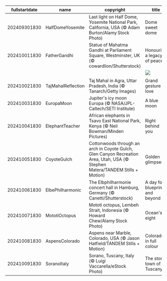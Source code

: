|fullstartdate|name|copyright|title|image|
|--|--|--|--|--|
202409301830|HalfDomeYosemite|Last light on Half Dome, Yosemite National Park, California, USA (© Adam Burton/Alamy Stock Photo)|Dome sweet dome|![](/en-IN/2024/10/202409301830HalfDomeYosemite.jpg)|
202410011830|FatherGandhi|Statue of Mahatma Gandhi at Parliament Square, Westminster, UK (© cowardlion/Shutterstock)|Honouring a legacy of peace|![](/en-IN/2024/10/202410011830FatherGandhi.jpg)|
||||![](/en-IN/2024/10/.jpg)|
202410021830|TajMahalReflection|Taj Mahal in Agra, Uttar Pradesh, India (© Tanarch/Getty Images)|Grand gesture of love|![](/en-IN/2024/10/202410021830TajMahalReflection.jpg)|
202410031830|EuropaMoon|Jupiter's icy moon Europa (© NASA/JPL-Caltech/SETI Institute)|A blue moon|![](/en-IN/2024/10/202410031830EuropaMoon.jpg)|
202410041830|ElephantTeacher|African elephants in Tsavo East National Park, Kenya (© Neil Bowman/Minden Pictures)|Right behind you|![](/en-IN/2024/10/202410041830ElephantTeacher.jpg)|
202410051830|CoyoteGulch|Cottonwoods through an arch in Coyote Gulch, Glen Canyon Recreation Area, Utah, USA (© Stephen Matera/TANDEM Stills + Motion)|Golden glimpses|![](/en-IN/2024/10/202410051830CoyoteGulch.jpg)|
202410061830|ElbePhilharmonic|The Elbphilharmonie concert hall in Hamburg, Germany (© Canetti/Shutterstock)|A day for blueprints and beyond|![](/en-IN/2024/10/202410061830ElbePhilharmonic.jpg)|
202410071830|MototiOctopus|Mototi octopus, Lembeh Strait, Indonesia (© Howard Chew/Alamy Stock Photo)|Ocean's eight|![](/en-IN/2024/10/202410071830MototiOctopus.jpg)|
202410081830|AspensColorado|Aspens near Marble, Colorado, USA (© Jason Hatfield/TANDEM Stills + Motion)|Colorado in full colour|![](/en-IN/2024/10/202410081830AspensColorado.jpg)|
202410091830|SoranoItaly|Sorano, Tuscany, Italy (© Luigi Vaccarella/eStock Photo)|The stone town of Tuscany|![](/en-IN/2024/10/202410091830SoranoItaly.jpg)|
